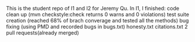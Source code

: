 This is the student repo of I1 and I2 for Jeremy Qu.
In I1, I finished:
  code clean up (mvn checkstyle:check returns 0 warns and 0 violations)
  test suite creation (reached 68% of brach converage and tested all the methods)
  bug fixing (using PMD and recorded bugs in bugs.txt)
  honesty.txt
  citations.txt
  2 pull requests(already merged)



